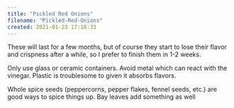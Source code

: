 ```yaml
---
title: "Pickled Red Onions"
filename: "Pickled-Red-Onions"
created: 2021-01-23 17:18:33
---
```

These will last for a few months, but of course they start to lose their flavor and crispness after a while, so I prefer to finish them in 1-2 weeks.

Only use glass or ceramic containers. Avoid metal which can react with the vinegar. Plastic is troublesome to given it absorbs flavors.

Whole spice seeds (peppercorns, pepper flakes, fennel seeds, etc.) are good ways to spice things up. Bay leaves add something as well
